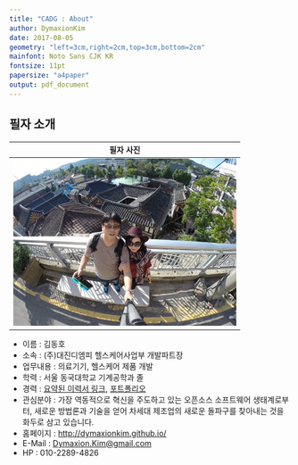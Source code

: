 ```yaml
---
title: "CADG : About"
author: DymaxionKim
date: 2017-08-05
geometry: "left=3cm,right=2cm,top=3cm,bottom=2cm"
mainfont: Noto Sans CJK KR
fontsize: 11pt
papersize: "a4paper"
output: pdf_document
---
```



## 필자 소개

|필자 사진|
|:-----------------------------:|
|![](Pictures/CADG_01.png)|

* 이름 : 김동호
* 소속 : (주)대진디엠피 헬스케어사업부 개발파트장
* 업무내용 : 의료기기, 헬스케어 제품 개발
* 학력 : 서울 동국대학교 기계공학과 졸
* 경력 : [요약된 이력서 링크](https://dymaxionkim.github.io/My_Slides/2017/2017-01-30_Resume/resume_onepage.html), [포트폴리오](https://dymaxionkim.github.io/My_Slides/2017/reveal.js/20170127_Portfolio_DymaxionKim.html#/)
* 관심분야 : 가장 역동적으로 혁신을 주도하고 있는 오픈소스 소프트웨어 생태계로부터, 새로운 방법론과 기술을 얻어 차세대 제조업의 새로운 돌파구를 찾아내는 것을 화두로 삼고 있습니다.
* 홈페이지 : http://dymaxionkim.github.io/
* E-Mail : Dymaxion.Kim@gmail.com
* HP : 010-2289-4826
